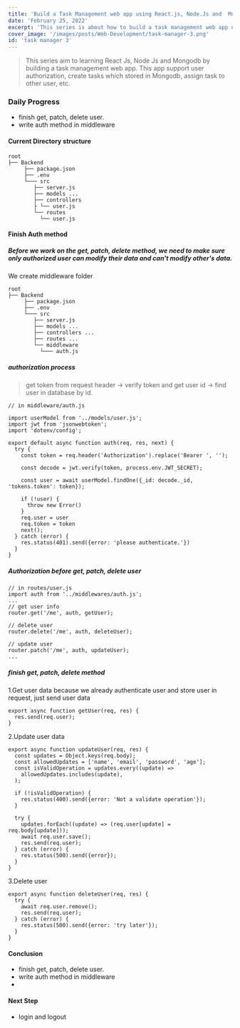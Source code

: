 ```yaml
---
title: 'Build a Task Management web app using React.js, Node.Js and  Mongodb - day 3'
date: 'February 25, 2022'
excerpt: 'This series is about how to build a task management web app use React.Js、Node.Js and Mongodb.'
cover_image: '/images/posts/Web-Development/task-manager-3.png'
id: 'task manager 3'
---
```


> This series aim to learning React Js, Node Js and Mongodb by building a task management web app. 
> This app support user authorization, create tasks which stored in Mongodb, assign task to other user, etc.

### Daily Progress
- finish get, patch, delete user.
- write auth method in middleware

#### Current Directory structure
```
root
├── Backend
     ├── package.json
     ├── .env
     └─── src
        ├── server.js
        ├── models ...
        ├── controllers
        ├ └── user.js
        └── routes
          └── user.js
```

#### Finish Auth method
##### Before we work on the get, patch, delete method, we need to make sure only authorized user can modify their data and can't modify other's data.
We create middleware folder
```
root
├── Backend
     ├── package.json
     ├── .env
     └─── src
        ├── server.js
        ├── models ...
        ├── controllers ...
        ├── routes ...
        └── middleware
          └─── auth.js
```
##### authorization process
> get token from request header -> verify token and get user id -> find user in database by id.

```
// in middleware/auth.js

import userModel from '../models/user.js';
import jwt from 'jsonwebtoken';
import 'dotenv/config';

export default async function auth(req, res, next) {
  try {
    const token = req.header('Authorization').replace('Bearer ', '');

    const decode = jwt.verify(token, process.env.JWT_SECRET);

    const user = await userModel.findOne({_id: decode._id, 'tokens.token': token});

    if (!user) {
      throw new Error()
    }
    req.user = user 
    req.token = token
    next();
  } catch (error) {
    res.status(401).send({error: 'please authenticate.'})
  }
}
```
##### Authorization before get, patch, delete user
```
// in routes/user.js
import auth from '../middlewares/auth.js';
...
// get user info
router.get('/me', auth, getUser);

// delete user
router.delete('/me', auth, deleteUser);

// update user
router.patch('/me', auth, updateUser);
...
```
##### finish get, patch, delete method 
1.Get user data 
because we already authenticate user and store user in request, just send user data
```
export async function getUser(req, res) {
  res.send(req.user);
}
```

2.Update user data
```
export async function updateUser(req, res) {
  const updates = Object.keys(req.body);
  const allowedUpdates = ['name', 'email', 'password', 'age'];
  const isValidOperation = updates.every((update) =>
    allowedUpdates.includes(update),
  );

  if (!isValidOperation) {
    res.status(400).send({error: 'Not a validate operation'});
  }

  try {
    updates.forEach((update) => (req.user[update] = req.body[update]));
    await req.user.save();
    res.send(req.user);
  } catch (error) {
    res.status(500).send({error});
  }
}
```

3.Delete user 
```
export async function deleteUser(req, res) {
  try {
    await req.user.remove();
    res.send(req.user);
  } catch (error) {
    res.status(500).send({error: 'try later'});
  }
}
```

#### Conclusion
- finish get, patch, delete user.
- write auth method in middleware
-
#### Next Step
- login and logout
